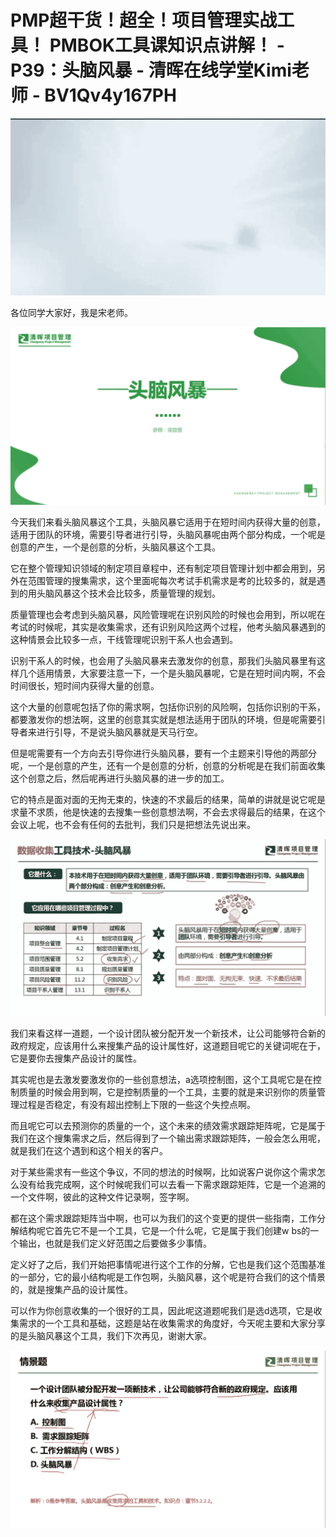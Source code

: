 # PMP超干货！超全！项目管理实战工具！ PMBOK工具课知识点讲解！ - P39：头脑风暴 - 清晖在线学堂Kimi老师 - BV1Qv4y167PH

![](img/d8bc75bc28fc22272ae4451bbf352e7f_0.png)

各位同学大家好，我是宋老师。

![](img/d8bc75bc28fc22272ae4451bbf352e7f_2.png)

今天我们来看头脑风暴这个工具，头脑风暴它适用于在短时间内获得大量的创意，适用于团队的环境，需要引导者进行引导，头脑风暴呢由两个部分构成，一个呢是创意的产生，一个是创意的分析，头脑风暴这个工具。

它在整个管理知识领域的制定项目章程中，还有制定项目管理计划中都会用到，另外在范围管理的搜集需求，这个里面呢每次考试手机需求是考的比较多的，就是遇到的用头脑风暴这个技术会比较多，质量管理的规划。

质量管理也会考虑到头脑风暴，风险管理呢在识别风险的时候也会用到，所以呢在考试的时候呢，其实是收集需求，还有识别风险这两个过程，他考头脑风暴遇到的这种情景会比较多一点，干线管理呢识别干系人也会遇到。

识别干系人的时候，也会用了头脑风暴来去激发你的创意，那我们头脑风暴里有这样几个适用情景，大家要注意一下，一个是头脑风暴呢，它是在短时间内啊，不会时间很长，短时间内获得大量的创意。

这个大量的创意呢包括了你的需求啊，包括你识别的风险啊，包括你识别的干系，都要激发你的想法啊，这里的创意其实就是想法适用于团队的环境，但是呢需要引导者来进行引导，不是说头脑风暴就是天马行空。

但是呢需要有一个方向去引导你进行头脑风暴，要有一个主题来引导他的两部分呢，一个是创意的产生，还有一个是创意的分析，创意的分析呢是在我们前面收集这个创意之后，然后呢再进行头脑风暴的进一步的加工。

它的特点是面对面的无拘无束的，快速的不求最后的结果，简单的讲就是说它呢是求量不求质，他是快速的去搜集一些创意想法啊，不会去求得最后的结果，在这个会议上呢，也不会有任何的去批判，我们只是把想法先说出来。



![](img/d8bc75bc28fc22272ae4451bbf352e7f_4.png)

我们来看这样一道题，一个设计团队被分配开发一个新技术，让公司能够符合新的政府规定，应该用什么来搜集产品的设计属性好，这道题目呢它的关键词呢在于，它是要你去搜集产品设计的属性。

其实呢也是去激发要激发你的一些创意想法，a选项控制图，这个工具呢它是在控制质量的时候会用到啊，它是控制质量的一个工具，主要的就是来识别你的质量管理过程是否稳定，有没有超出控制上下限的一些这个失控点啊。

而且呢它可以去预测你的质量的一个，这个未来的绩效需求跟踪矩阵呢，它是属于我们在这个搜集需求之后，然后得到了一个输出需求跟踪矩阵，一般会怎么用呢，就是我们在这个遇到和这个相关的客户。

对于某些需求有一些这个争议，不同的想法的时候啊，比如说客户说你这个需求怎么没有给我完成啊，这个时候呢我们可以去看一下需求跟踪矩阵，它是一个追溯的一个文件啊，彼此的这种文件记录啊，签字啊。

都在这个需求跟踪矩阵当中啊，也可以为我们的这个变更的提供一些指南，工作分解结构呢它首先它不是一个工具，它是一个什么呢，它是属于我们创建w bs的一个输出，也就是我们定义好范围之后要做多少事情。

定义好了之后，我们开始把事情呢进行这个工作的分解，它也是我们这个范围基准的一部分，它的最小结构呢是工作包啊，头脑风暴，这个呢是符合我们的这个情景的，就是搜集产品的设计属性。

可以作为你创意收集的一个很好的工具，因此呢这道题呢我们是选d选项，它是收集需求的一个工具和基础，这题是站在收集需求的角度好，今天呢主要和大家分享的是头脑风暴这个工具，我们下次再见，谢谢大家。



![](img/d8bc75bc28fc22272ae4451bbf352e7f_6.png)